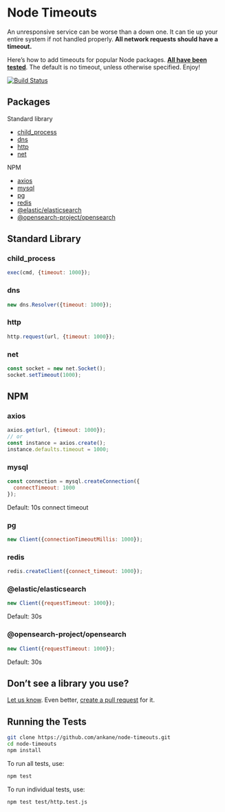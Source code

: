 # Node Timeouts

An unresponsive service can be worse than a down one. It can tie up your entire system if not handled properly. **All network requests should have a timeout.**

Here’s how to add timeouts for popular Node packages. **[All have been tested](test)**. The default is no timeout, unless otherwise specified. Enjoy!

[![Build Status](https://github.com/ankane/node-timeouts/workflows/build/badge.svg?branch=master)](https://github.com/ankane/node-timeouts/actions)

## Packages

Standard library

- [child_process](#child_process)
- [dns](#dns)
- [http](#http)
- [net](#net)

NPM

- [axios](#axios)
- [mysql](#mysql)
- [pg](#pg)
- [redis](#redis)
- [@elastic/elasticsearch](#elasticelasticsearch)
- [@opensearch-project/opensearch](#opensearch-projectopensearch)

## Standard Library

### child_process

```javascript
exec(cmd, {timeout: 1000});
```

### dns

```javascript
new dns.Resolver({timeout: 1000});
```

### http

```javascript
http.request(url, {timeout: 1000});
```

### net

```javascript
const socket = new net.Socket();
socket.setTimeout(1000);
```

## NPM

### axios

```javascript
axios.get(url, {timeout: 1000});
// or
const instance = axios.create();
instance.defaults.timeout = 1000;
```

### mysql

```javascript
const connection = mysql.createConnection({
  connectTimeout: 1000
});
```

Default: 10s connect timeout

### pg

```javascript
new Client({connectionTimeoutMillis: 1000});
```

### redis

```javascript
redis.createClient({connect_timeout: 1000});
```

### @elastic/elasticsearch

```javascript
new Client({requestTimeout: 1000});
```

Default: 30s

### @opensearch-project/opensearch

```javascript
new Client({requestTimeout: 1000});
```

Default: 30s

## Don’t see a library you use?

[Let us know](https://github.com/ankane/node-timeouts/issues/new). Even better, [create a pull request](https://github.com/ankane/node-timeouts/pulls) for it.

## Running the Tests

```sh
git clone https://github.com/ankane/node-timeouts.git
cd node-timeouts
npm install
```

To run all tests, use:

```sh
npm test
```

To run individual tests, use:

```sh
npm test test/http.test.js
```
